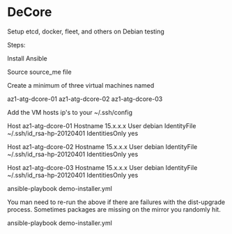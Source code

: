 DeCore
======

Setup etcd, docker, fleet, and others on Debian testing

Steps:

Install Ansible

Source source_me file

Create a minimum of three virtual machines named

  az1-atg-dcore-01
  az1-atg-dcore-02
  az1-atg-dcore-03

Add the VM hosts ip's to your ~/.ssh/config

  Host az1-atg-dcore-01
  Hostname 15.x.x.x
    User debian
    IdentityFile ~/.ssh/id_rsa-hp-20120401
    IdentitiesOnly yes
  
  Host az1-atg-dcore-02
  Hostname 15.x.x.x
    User debian
    IdentityFile ~/.ssh/id_rsa-hp-20120401
    IdentitiesOnly yes
  
  Host az1-atg-dcore-03
  Hostname 15.x.x.x
    User debian
    IdentityFile ~/.ssh/id_rsa-hp-20120401
    IdentitiesOnly yes
    
ansible-playbook demo-installer.yml

You man need to re-run the above if there are failures with the dist-upgrade process. Sometimes packages are missing on the mirror you randomly hit. 

ansible-playbook demo-installer.yml


